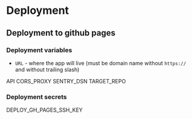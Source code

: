 # Deployment

## Deployment to github pages

### Deployment variables

- `URL` - where the app will live (must be domain name without `https://` and without trailing slash)

API
CORS_PROXY
SENTRY_DSN
TARGET_REPO

### Deployment secrets

DEPLOY_GH_PAGES_SSH_KEY

